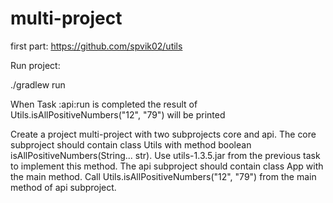 # multi-project

first part: 
https://github.com/spvik02/utils

Run project:

./gradlew run

When Task :api:run is completed the result of Utils.isAllPositiveNumbers("12", "79") will be printed 

Create a project multi-project with two subprojects core and api.
The core subproject should contain class Utils with method boolean isAllPositiveNumbers(String... str).
Use utils-1.3.5.jar from the previous task to implement this method.
The api subproject should contain class App with the main method.
Call Utils.isAllPositiveNumbers("12", "79") from the main method of api subproject.
